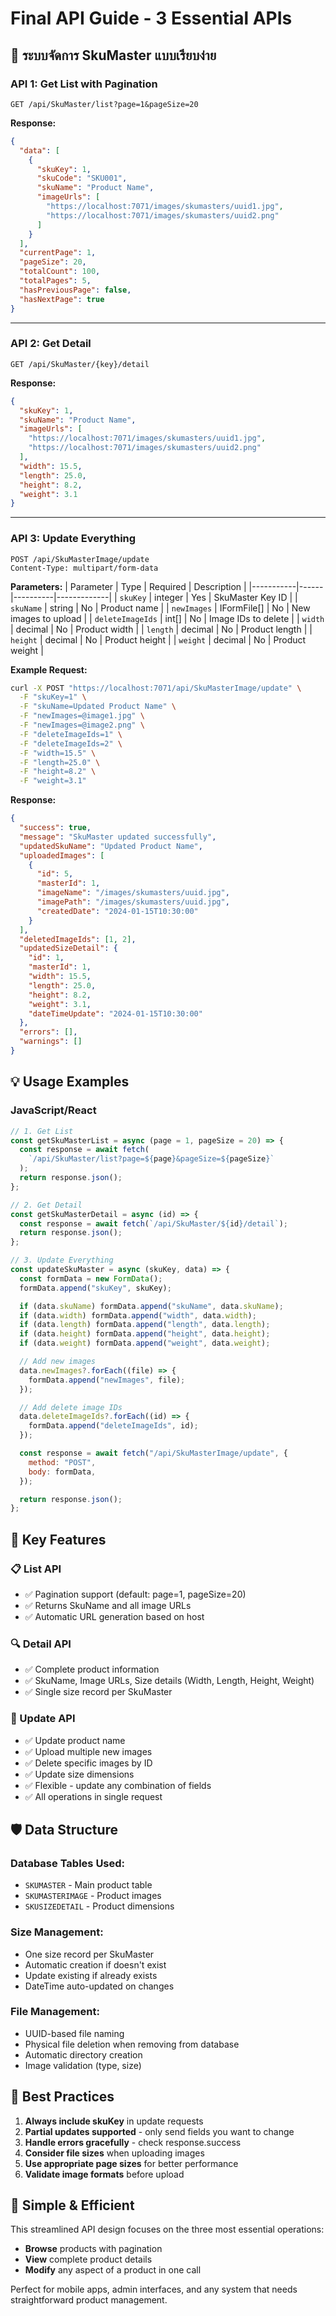 # Final API Guide - 3 Essential APIs

## 🎯 ระบบจัดการ SkuMaster แบบเรียบง่าย

### **API 1: Get List with Pagination**

```
GET /api/SkuMaster/list?page=1&pageSize=20
```

**Response:**

```json
{
  "data": [
    {
      "skuKey": 1,
      "skuCode": "SKU001",
      "skuName": "Product Name",
      "imageUrls": [
        "https://localhost:7071/images/skumasters/uuid1.jpg",
        "https://localhost:7071/images/skumasters/uuid2.png"
      ]
    }
  ],
  "currentPage": 1,
  "pageSize": 20,
  "totalCount": 100,
  "totalPages": 5,
  "hasPreviousPage": false,
  "hasNextPage": true
}
```

---

### **API 2: Get Detail**

```
GET /api/SkuMaster/{key}/detail
```

**Response:**

```json
{
  "skuKey": 1,
  "skuName": "Product Name",
  "imageUrls": [
    "https://localhost:7071/images/skumasters/uuid1.jpg",
    "https://localhost:7071/images/skumasters/uuid2.png"
  ],
  "width": 15.5,
  "length": 25.0,
  "height": 8.2,
  "weight": 3.1
}
```

---

### **API 3: Update Everything**

```
POST /api/SkuMasterImage/update
Content-Type: multipart/form-data
```

**Parameters:**
| Parameter | Type | Required | Description |
|-----------|------|----------|-------------|
| `skuKey` | integer | Yes | SkuMaster Key ID |
| `skuName` | string | No | Product name |
| `newImages` | IFormFile[] | No | New images to upload |
| `deleteImageIds` | int[] | No | Image IDs to delete |
| `width` | decimal | No | Product width |
| `length` | decimal | No | Product length |
| `height` | decimal | No | Product height |
| `weight` | decimal | No | Product weight |

**Example Request:**

```bash
curl -X POST "https://localhost:7071/api/SkuMasterImage/update" \
  -F "skuKey=1" \
  -F "skuName=Updated Product Name" \
  -F "newImages=@image1.jpg" \
  -F "newImages=@image2.png" \
  -F "deleteImageIds=1" \
  -F "deleteImageIds=2" \
  -F "width=15.5" \
  -F "length=25.0" \
  -F "height=8.2" \
  -F "weight=3.1"
```

**Response:**

```json
{
  "success": true,
  "message": "SkuMaster updated successfully",
  "updatedSkuName": "Updated Product Name",
  "uploadedImages": [
    {
      "id": 5,
      "masterId": 1,
      "imageName": "/images/skumasters/uuid.jpg",
      "imagePath": "/images/skumasters/uuid.jpg",
      "createdDate": "2024-01-15T10:30:00"
    }
  ],
  "deletedImageIds": [1, 2],
  "updatedSizeDetail": {
    "id": 1,
    "masterId": 1,
    "width": 15.5,
    "length": 25.0,
    "height": 8.2,
    "weight": 3.1,
    "dateTimeUpdate": "2024-01-15T10:30:00"
  },
  "errors": [],
  "warnings": []
}
```

## 💡 Usage Examples

### **JavaScript/React**

```javascript
// 1. Get List
const getSkuMasterList = async (page = 1, pageSize = 20) => {
  const response = await fetch(
    `/api/SkuMaster/list?page=${page}&pageSize=${pageSize}`
  );
  return response.json();
};

// 2. Get Detail
const getSkuMasterDetail = async (id) => {
  const response = await fetch(`/api/SkuMaster/${id}/detail`);
  return response.json();
};

// 3. Update Everything
const updateSkuMaster = async (skuKey, data) => {
  const formData = new FormData();
  formData.append("skuKey", skuKey);

  if (data.skuName) formData.append("skuName", data.skuName);
  if (data.width) formData.append("width", data.width);
  if (data.length) formData.append("length", data.length);
  if (data.height) formData.append("height", data.height);
  if (data.weight) formData.append("weight", data.weight);

  // Add new images
  data.newImages?.forEach((file) => {
    formData.append("newImages", file);
  });

  // Add delete image IDs
  data.deleteImageIds?.forEach((id) => {
    formData.append("deleteImageIds", id);
  });

  const response = await fetch("/api/SkuMasterImage/update", {
    method: "POST",
    body: formData,
  });

  return response.json();
};
```

## 🎯 Key Features

### **📋 List API**

- ✅ Pagination support (default: page=1, pageSize=20)
- ✅ Returns SkuName and all image URLs
- ✅ Automatic URL generation based on host

### **🔍 Detail API**

- ✅ Complete product information
- ✅ SkuName, Image URLs, Size details (Width, Length, Height, Weight)
- ✅ Single size record per SkuMaster

### **🔄 Update API**

- ✅ Update product name
- ✅ Upload multiple new images
- ✅ Delete specific images by ID
- ✅ Update size dimensions
- ✅ Flexible - update any combination of fields
- ✅ All operations in single request

## 🛡️ Data Structure

### **Database Tables Used:**

- `SKUMASTER` - Main product table
- `SKUMASTERIMAGE` - Product images
- `SKUSIZEDETAIL` - Product dimensions

### **Size Management:**

- One size record per SkuMaster
- Automatic creation if doesn't exist
- Update existing if already exists
- DateTime auto-updated on changes

### **File Management:**

- UUID-based file naming
- Physical file deletion when removing from database
- Automatic directory creation
- Image validation (type, size)

## 📝 Best Practices

1. **Always include skuKey** in update requests
2. **Partial updates supported** - only send fields you want to change
3. **Handle errors gracefully** - check response.success
4. **Consider file sizes** when uploading images
5. **Use appropriate page sizes** for better performance
6. **Validate image formats** before upload

## 🚀 Simple & Efficient

This streamlined API design focuses on the three most essential operations:

- **Browse** products with pagination
- **View** complete product details
- **Modify** any aspect of a product in one call

Perfect for mobile apps, admin interfaces, and any system that needs straightforward product management.


